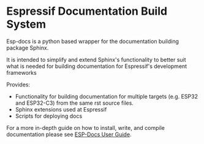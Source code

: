 
# Espressif Documentation Build System

Esp-docs is a python based wrapper for the documentation building package Sphinx.

It is intended to simplify and extend Sphinx's functionality to better suit what is needed for building documentation for Espressif's development frameworks

Provides:
 * Functionality for building documentation for multiple targets (e.g. ESP32 and ESP32-C3) from the same rst source files.
 * Sphinx extensions used at Espressif
 * Scripts for deploying docs

For a more in-depth guide on how to install, write, and compile documentation please see [ESP-Docs User Guide](https://docs.espressif.com/projects/esp-docs/en/latest/index.html).
